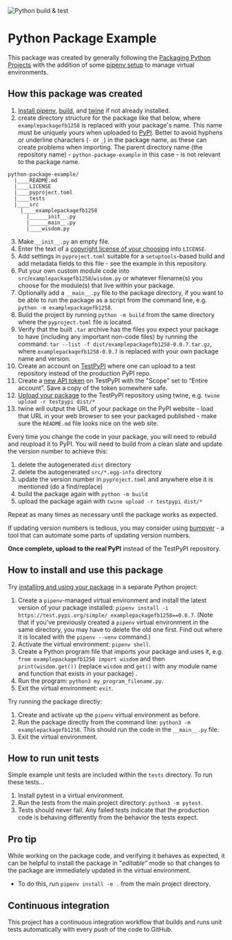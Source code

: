 ![Python build & test](https://github.com/nyu-software-engineering/python-package-example/actions/workflows/build.yaml/badge.svg)

# Python Package Example

This package was created by generally following the [Packaging Python Projects](https://packaging.python.org/en/latest/tutorials/packaging-projects/) with the addition of some [pipenv setup](https://packaging.python.org/en/latest/tutorials/managing-dependencies/) to manage virtual environments.

## How this package was created

1. [Install pipenv](https://packaging.python.org/en/latest/tutorials/managing-dependencies/#managing-dependencies), [build](https://packaging.python.org/en/latest/tutorials/packaging-projects/#generating-distribution-archives), and [twine](https://packaging.python.org/en/latest/key_projects/#twine) if not already installed.
2. create directory structure for the package like that below, where `examplepackagefb1258` is replaced with your package's name. This name must be uniquely yours when uploaded to [PyPI](https://pypi.org/). Better to avoid hyphens or underline characters (`-` or `_`) in the package name, as these can create problems when importing. The parent directory name (the repository name) - `python-package-example` in this case - is not relevant to the package name.

```
python-package-example/
  |____README.md
  |____LICENSE
  |____pyproject.toml
  |____tests
  |____src
    |____examplepackagefb1258
      |______init__.py
      |______main__.py
      |____wisdom.py
```

3. Make `__init__.py` an empty file.
4. Enter the text of a [copyright license of your choosing](https://choosealicense.com/) into `LICENSE`.
5. Add settings in `pyproject.toml` suitable for a `setuptools`-based build and add metadata fields to this file - see the example in this repository.
6. Put your own custom module code into `src`/`examplepackagefb1258`/`wisdom.py` or whatever filename(s) you choose for the module(s) that live within your package.
7. Optionally add a `__main__.py` file to the package directory, if you want to be able to run the package as a script from the command line, e.g. `python -m examplepackagefb1258`.
8. Build the project by running `python -m build` from the same directory where the `pyproject.toml` file is located.
9. Verify that the built `.tar` archive has the files you expect your package to have (including any important non-code files) by running the command: `tar --list -f dist/examplepackagefb1258-0.0.7.tar.gz`, where `examplepackagefb1258-0.0.7` is replaced with your own package name and version.
10. Create an account on [TestPyPI](https://test.pypi.org/) where one can upload to a test repository instead of the production PyPI repo.
11. Create a [new API token](https://test.pypi.org/manage/account/#api-tokens) on TestPyPI with the "Scope" set to “Entire account”. Save a copy of the token somewhere safe.
12. [Upload your package](examplepackagefb1258) to the TestPyPI repository using twine, e.g. `twine upload -r testpypi dist/*`
13. twine will output the URL of your package on the PyPI website - load that URL in your web browser to see your packaged published - make sure the `README.md` file looks nice on the web site.

Every time you change the code in your package, you will need to rebuild and reupload it to PyPI. You will need to build from a clean slate and update the version number to achieve this:

1. delete the autogenerated `dist` directory
2. delete the autogenerated `src/*.egg-info` directory
3. update the version number in `pyproject.toml` and anywhere else it is mentioned (do a find/replace)
4. build the package again with `python -m build`
5. upload the package again with `twine upload -r testpypi dist/*`

Repeat as many times as necessary until the package works as expected.

If updating version numbers is tedious, you may consider using [bumpver](https://pypi.org/project/bumpver/#configuration-setup) - a tool that can automate some parts of updating version numbers.

**Once complete, upload to the real PyPI** instead of the TestPyPI repository.

## How to install and use this package

Try [installing and using your package](https://packaging.python.org/en/latest/tutorials/packaging-projects/#installing-your-newly-uploaded-package) in a separate Python project:

1. Create a `pipenv`-managed virtual environment and install the latest version of your package installed: `pipenv install -i https://test.pypi.org/simple/ examplepackagefb1258==0.0.7`. (Note that if you've previously created a `pipenv` virtual environment in the same directory, you may have to delete the old one first. Find out where it is located with the `pipenv --venv` command.)
1. Activate the virtual environment: `pipenv shell`.
1. Create a Python program file that imports your package and uses it, e.g. `from examplepackagefb1258 import wisdom` and then `print(wisdom.get())` (replace `wisdom` and `get()` with any module name and function that exists in your package) .
1. Run the program: `python3 my_program_filename.py`.
1. Exit the virtual environment: `exit`.

Try running the package directly:

1. Create and activate up the `pipenv` virtual environment as before.
2. Run the package directly from the command line: `python3 -m examplepackagefb1258`. This should run the code in the `__main__.py` file.
3. Exit the virtual environment.

## How to run unit tests

Simple example unit tests are included within the `tests` directory. To run these tests...

1. Install pytest in a virtual environment.
1. Run the tests from the main project directory: `python3 -m pytest`.
1. Tests should never fail. Any failed tests indicate that the production code is behaving differently from the behavior the tests expect.

## Pro tip

While working on the package code, and verifying it behaves as expected, it can be helpful to install the package in "_editable_" mode so that changes to the package are immediately updated in the virtual environment.

- To do this, run `pipenv install -e .` from the main project directory.

## Continuous integration

This project has a continuous integration workflow that builds and runs unit tests automatically with every _push_ of the code to GitHub.

